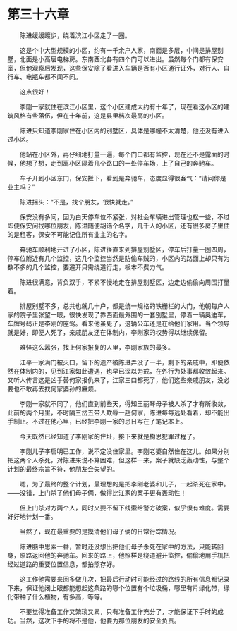 #	第三十六章

　　陈进缓缓踱步，绕着滨江小区走了一圈。

　　这是个中大型规模的小区，约有一千余户人家，南面是多层，中间是排屋别墅，北面是小高层电梯房。东南西北各有四个门可以进出。虽然每个门都有保安室，但他观察后发现，这些保安除了看进入车辆是否有小区通行证外，对行人、自行车、电瓶车都不闻不问。

　　这点很好！

　　李刚一家就住在滨江小区里，这个小区建成大约有十年了，现在看这小区的建筑风格有些落伍，但在十年前，这是县里档次最高的小区。

　　陈进只知道李刚家住在小区内的别墅区，具体是哪幢不太清楚，他还没有进入过小区。

　　他站在小区外，再仔细地打量一遍，每个门口都有监控，现在还不是露面的时候，他想了想，走到离小区隔着几个路口的一处停车场，上了自己的奔驰车。

　　车子开到小区东门，保安拦下，看到是奔驰车，态度显得很客气：“请问你是业主吗？”

　　陈进摇头：“不是，找个朋友，很快就走。”

　　保安没有多问，因为白天停车位不紧张，对社会车辆进出管理也松一些，不过即便保安问找哪位朋友，陈进随便胡诌个名字，几千人的小区，还有很多房子里住的是租客，保安不可能记住所有业主的名字。

　　奔驰车顺利地开进了小区，陈进径直来到排屋别墅区，停车后打量一圈四周，停车位附近有几个监控，这几个监控当然是防偷车贼的，小区内的路面上却只有为数不多的几个监控，要避开只需绕道行走，根本不费力气。

　　陈进很满意，背负双手，不紧不慢地走在排屋别墅区，边走边偷偷向周围打量着。

　　排屋别墅不多，总共也就几十户，都是统一规格的铁栅栏的大门，他朝每户人家的院子里张望一眼，很快发现了靠西面最外围的一套别墅里，停着一辆奥迪车，车牌号码正是李刚的座驾。看来他虽死了，这辆公车还是在给他们家用。当个领导就是好，即便人死了，亲戚朋友还在体制内，李刚家的权势得以继续保留。

　　难怪这么嚣张，找上何家报复的人里，李刚家族的最多。

　　江平一家满门被灭口，留下的遗产被陈进弄没了一半，剩下的亲戚中，即便依然在体制内的，见到江家如此遭遇，也早已深以为戒，在外行为处事都收敛起来。又听人传言这是凶手替何家报仇来了，江家三口都死了，他们这些亲戚朋友，没必要也不敢再去找何家婆孙的麻烦。

　　李刚一家就不同了，他们直到前些天，得知王丽琴母子被人杀了才有所收敛，此前的两个月里，不时隔三岔五带人欺辱一趟何家，陈进每每远处看着，却不能出手制止。不过在他心里，已经把李刚一家的忌日写在了笔记本上。

　　今天既然已经知道了李刚家的住址，接下来就是构思犯罪过程了。

　　李刚儿子李启明已工作，说不定没住家里。李刚老婆自然住在这儿。如果分别把这两个人杀死，对陈进来说不算困难，但这样一来，案子就缺乏轰动性，与整个计划的最终宗旨不符，他朋友会失望的。

　　嗯，为了最终的整个计划，最理想的是把李刚老婆和儿子，一起杀死在家中。——没错，上门杀了他们母子俩，做得比江家的案子更有轰动性！

　　但上门杀对方两个人，同时又要不留下线索给警方破案，似乎很有难度。需要好好地计划一番。

　　当然了，现在最重要的是摸清他们母子俩的日常行踪情况。

　　陈进脑中思索一番，暂时还没想出把他们母子杀死在家中的方法，只能转回身，原路返回他的奔驰车。回来的路上，他照样是绕道避开监控，偷偷地用手机把经过道路的重要位置信息，都拍照存好。

　　这工作他需要来回多做几次，把最后行动时可能经过的路线的所有信息都记录下来，保证他闭上眼都能想起这条路的哪个位置有个垃圾桶，哪里有片绿化带，绿化带种了什么植物，有多高，等等。

　　不要觉得准备工作又繁琐又累，只有准备工作充分了，才能保证下手时的成功。当然，这次下手的将不是他，他要为那位朋友的安全负责。